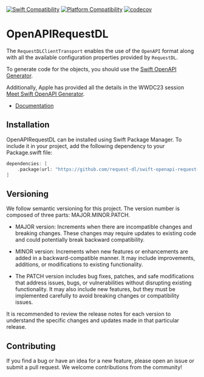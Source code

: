 [![Swift Compatibility](https://img.shields.io/endpoint?url=https%3A%2F%2Fswiftpackageindex.com%2Fapi%2Fpackages%2Frequest-dl%2Fswift-openapi-request-dl%2Fbadge%3Ftype%3Dswift-versions)](https://swiftpackageindex.com/request-dl/swift-openapi-request-dl)
[![Platform Compatibility](https://img.shields.io/endpoint?url=https%3A%2F%2Fswiftpackageindex.com%2Fapi%2Fpackages%2Frequest-dl%2Fswift-openapi-request-dl%2Fbadge%3Ftype%3Dplatforms)](https://swiftpackageindex.com/request-dl/swift-openapi-request-dl)
[![codecov](https://codecov.io/github/request-dl/swift-openapi-request-dl/branch/main/graph/badge.svg?token=Cz6ro3SEc3)](https://codecov.io/github/request-dl/swift-openapi-request-dl)

# OpenAPIRequestDL

The `RequestDLClientTransport` enables the use of the `OpenAPI` format along with all the available configuration properties provided by `RequestDL`.

To generate code for the objects, you should use the [Swift OpenAPI Generator](https://github.com/apple/swift-openapi-generator).

Additionally, Apple has provided all the details in the WWDC23 session [Meet Swift OpenAPI Generator](https://developer.apple.com/wwdc23/10171).

- [Documentation](https://request-dl.github.io/swift-openapi-request-dl/documentation/openapirequestdl/)

## Installation

OpenAPIRequestDL can be installed using Swift Package Manager. To include it in your project,
add the following dependency to your Package.swift file:

```swift
dependencies: [
    .package(url: "https://github.com/request-dl/swift-openapi-request-dl.git", from: "0.1.1")
]
```

## Versioning

We follow semantic versioning for this project. The version number is composed of three parts: MAJOR.MINOR.PATCH.

- MAJOR version: Increments when there are incompatible changes and breaking changes. These changes may require updates to existing code and could potentially break backward compatibility.

- MINOR version: Increments when new features or enhancements are added in a backward-compatible manner. It may include improvements, additions, or modifications to existing functionality.

- The PATCH version includes bug fixes, patches, and safe modifications that address issues, bugs, or vulnerabilities without disrupting existing functionality. It may also include new features, but they must be implemented carefully to avoid breaking changes or compatibility issues.

It is recommended to review the release notes for each version to understand the specific changes and updates made in that particular release.

## Contributing

If you find a bug or have an idea for a new feature, please open an issue or 
submit a pull request. We welcome contributions from the community!
